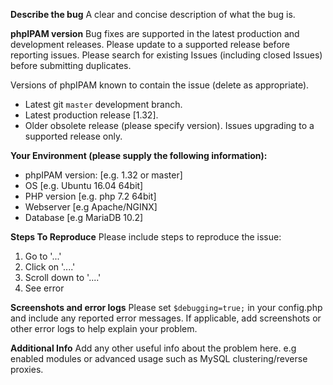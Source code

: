 **Describe the bug**
A clear and concise description of what the bug is.

**phpIPAM version**
Bug fixes are supported in the latest production and development releases. Please update to a supported release before reporting issues. Please search for existing Issues (including closed Issues) before submitting duplicates.

Versions of phpIPAM known to contain the issue (delete as appropriate).

 - Latest git `master` development branch.
 - Latest production release [1.32].
 - Older obsolete release (please specify version). Issues upgrading to a supported release only.

**Your Environment (please supply the following information):**
 - phpIPAM version: [e.g. 1.32 or master]
 - OS [e.g. Ubuntu 16.04 64bit]
 - PHP version [e.g. php 7.2 64bit]
 - Webserver [e.g Apache/NGINX]
 - Database [e.g MariaDB 10.2]

**Steps To Reproduce**
Please include steps to reproduce the issue:
1. Go to '...'
2. Click on '....'
3. Scroll down to '....'
4. See error

**Screenshots and error logs**
Please set `$debugging=true;` in your config.php and include any reported error messages. If applicable, add screenshots or other error logs to help explain your problem.

**Additional Info**
Add any other useful info about the problem here. e.g enabled modules or advanced usage such as MySQL clustering/reverse proxies.